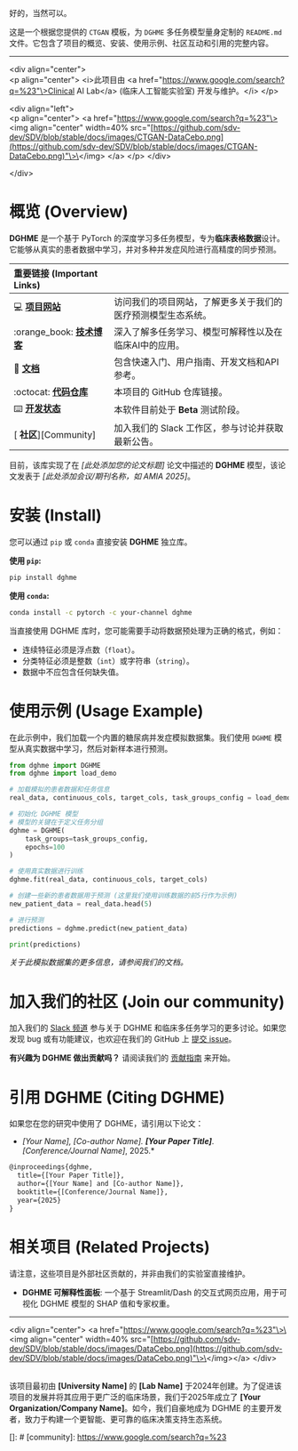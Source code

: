 好的，当然可以。

这是一个根据您提供的 `CTGAN` 模板，为 `DGHME` 多任务模型量身定制的 `README.md` 文件。它包含了项目的概览、安装、使用示例、社区互动和引用的完整内容。

-----

\<div align="center"\>
<br>
\<p align="center"\>
\<i\>此项目由 \<a href="https://www.google.com/search?q=%23"\>Clinical AI Lab\</a\> (临床人工智能实验室) 开发与维护。\</i\>
\</p\>

\<div align="left"\>
<br>
\<p align="center"\>
\<a href="https://www.google.com/search?q=%23"\>
\<img align="center" width=40% src="[https://github.com/sdv-dev/SDV/blob/stable/docs/images/CTGAN-DataCebo.png](https://github.com/sdv-dev/SDV/blob/stable/docs/images/CTGAN-DataCebo.png)"\>\</img\>
\</a\>
\</p\>
\</div\>

\</div\>

# 概览 (Overview)

**DGHME** 是一个基于 PyTorch 的深度学习多任务模型，专为**临床表格数据**设计。它能够从真实的患者数据中学习，并对多种并发症风险进行高精度的同步预测。

| 重要链接 (Important Links) | |
| :--- | :--- |
| :computer: **[项目网站][项目网站]** | 访问我们的项目网站，了解更多关于我们的医疗预测模型生态系统。 |
| :orange\_book: **[技术博客][技术博客]** | 深入了解多任务学习、模型可解释性以及在临床AI中的应用。 |
| :book: **[文档][文档]** | 包含快速入门、用户指南、开发文档和API参考。 |
| :octocat: **[代码仓库][代码仓库]** | 本项目的 GitHub 仓库链接。 |
| :keyboard: **[开发状态][开发状态]** | 本软件目前处于 **Beta** 测试阶段。 |
| [ **社区**][Community] | 加入我们的 Slack 工作区，参与讨论并获取最新公告。 |

目前，该库实现了在 *[此处添加您的论文标题]* 论文中描述的 **DGHME** 模型，该论文发表于 *[此处添加会议/期刊名称，如 AMIA 2025]*。

# 安装 (Install)

您可以通过 `pip` 或 `conda` 直接安装 **DGHME** 独立库。

**使用 `pip`:**

```bash
pip install dghme
```

**使用 `conda`:**

```bash
conda install -c pytorch -c your-channel dghme
```

当直接使用 DGHME 库时，您可能需要手动将数据预处理为正确的格式，例如：

  * 连续特征必须是浮点数（`float`）。
  * 分类特征必须是整数（`int`）或字符串（`string`）。
  * 数据中不应包含任何缺失值。

# 使用示例 (Usage Example)

在此示例中，我们加载一个内置的糖尿病并发症模拟数据集。我们使用 `DGHME` 模型从真实数据中学习，然后对新样本进行预测。

```python
from dghme import DGHME
from dghme import load_demo

# 加载模拟的患者数据和任务信息
real_data, continuous_cols, target_cols, task_groups_config = load_demo()

# 初始化 DGHME 模型
# 模型的关键在于定义任务分组
dghme = DGHME(
    task_groups=task_groups_config,
    epochs=100
)

# 使用真实数据进行训练
dghme.fit(real_data, continuous_cols, target_cols)

# 创建一些新的患者数据用于预测 (这里我们使用训练数据的前5行作为示例)
new_patient_data = real_data.head(5)

# 进行预测
predictions = dghme.predict(new_patient_data)

print(predictions)
```

*关于此模拟数据集的更多信息，请参阅我们的文档。*

# 加入我们的社区 (Join our community)

加入我们的 [Slack 频道](https://www.google.com/search?q=%23) 参与关于 DGHME 和临床多任务学习的更多讨论。如果您发现 bug 或有功能建议，也欢迎在我们的 GitHub 上 [提交 issue](https://www.google.com/search?q=%23)。

**有兴趣为 DGHME 做出贡献吗？** 请阅读我们的 [贡献指南](https://www.google.com/search?q=CONTRIBUTING.rst) 来开始。

# 引用 DGHME (Citing DGHME)

如果您在您的研究中使用了 DGHME，请引用以下论文：

  * *[Your Name], [Co-author Name].* ***[Your Paper Title]***. *[Conference/Journal Name]*, 2025.\*

<!-- end list -->

```latex
@inproceedings{dghme,
  title={[Your Paper Title]},
  author={[Your Name] and [Co-author Name]},
  booktitle={[Conference/Journal Name]},
  year={2025}
}
```

# 相关项目 (Related Projects)

请注意，这些项目是外部社区贡献的，并非由我们的实验室直接维护。

  * **DGHME 可解释性面板**: 一个基于 Streamlit/Dash 的交互式网页应用，用于可视化 DGHME 模型的 SHAP 值和专家权重。

-----

\<div align="center"\>
\<a href="https://www.google.com/search?q=%23"\>\<img align="center" width=40% src="[https://github.com/sdv-dev/SDV/blob/stable/docs/images/DataCebo.png](https://github.com/sdv-dev/SDV/blob/stable/docs/images/DataCebo.png)"\>\</img\>\</a\>
\</div\>
<br>
<br>

该项目最初由 **[University Name]** 的 **[Lab Name]** 于2024年创建。为了促进该项目的发展并将其应用于更广泛的临床场景，我们于2025年成立了 **[Your Organization/Company Name]**。如今，我们自豪地成为 DGHME 的主要开发者，致力于构建一个更智能、更可靠的临床决策支持生态系统。

[项目网站]: https://www.google.com/search?q=%23
[技术博客]: https://www.google.com/search?q=%23
[文档]: https://www.google.com/search?q=%23
[代码仓库]: https://www.google.com/search?q=%23
[开发状态]: https://www.google.com/search?q=%5Bhttps://pypi.org/search/%3Fc%3DDevelopment%2BStatus%2B%253A%253A%2B4%2B-%2BBeta%5D\(https://pypi.org/search/%3Fc%3DDevelopment%2BStatus%2B%253A%253A%2B4%2B-%2BBeta\)
[]: #
[community]: https://www.google.com/search?q=%23